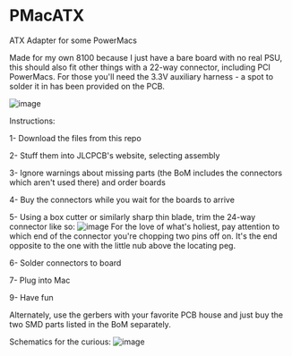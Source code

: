 # PMacATX
ATX Adapter for some PowerMacs


Made for my own 8100 because I just have a bare board with no real PSU, this should also fit other things with a 22-way connector, including PCI PowerMacs. For those you'll need the 3.3V auxiliary harness - a spot to solder it in has been provided on the PCB.

![image](https://github.com/GeorgeRudolf/PMacATX/assets/24400566/da456385-260d-4bc0-ab6d-d4907ef4cab8)


Instructions:

1- Download the files from this repo

2- Stuff them into JLCPCB's website, selecting assembly

3- Ignore warnings about missing parts (the BoM includes the connectors which aren't used there) and order boards

4- Buy the connectors while you wait for the boards to arrive

5- Using a box cutter or similarly sharp thin blade, trim the 24-way connector like so:
![image](https://github.com/GeorgeRudolf/PMacATX/assets/24400566/361f2e9c-0fa3-4f40-a7f2-113a861e6988)
For the love of what's holiest, pay attention to which end of the connector you're chopping two pins off on. It's the end opposite to the one with the little nub above the locating peg.

6- Solder connectors to board

7- Plug into Mac

9- Have fun

Alternately, use the gerbers with your favorite PCB house and just buy the two SMD parts listed in the BoM separately.

Schematics for the curious:
![image](https://github.com/GeorgeRudolf/PMacATX/assets/24400566/4b16d9e6-9e32-4598-8167-f9040eeb1a20)
